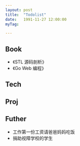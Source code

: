```yaml
---
layout: post
title:  "Todolist"
date:   1991-11-27 12:00:00
myTag:

---
```



## Book
+ 《STL 源码剖析》
+ 《Go Web 编程》

## Tech

## Proj

## Futher
+ 工作第一份工资请爸爸妈妈吃饭
+ 捐助视障学校的学生
